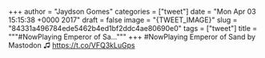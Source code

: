 
+++
author = "Jaydson Gomes"
categories = ["tweet"]
date = "Mon Apr 03 15:15:38 +0000 2017"
draft = false
image = "{TWEET_IMAGE}"
slug = "84331a496784ede5462b4ed1bf2ddc4ae80690e0"
tags = ["tweet"]
title = """#NowPlaying Emperor of Sa..."""
+++
#NowPlaying Emperor of Sand by Mastodon ♫ https://t.co/VFQ3kLuGps
